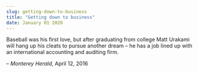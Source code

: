 ```yaml
---
slug: getting-down-to-business
title: "Getting down to business"
date: January 01 2020
---
```


 
<p>
  Baseball was his first love, but after graduating from college Matt Urakami
  will hang up his cleats to pursue another dream – he has a job lined up with
  an international accounting and auditing firm.
</p>
<p>– <em>Monterey Herald</em>, April 12, 2016</p>
 
